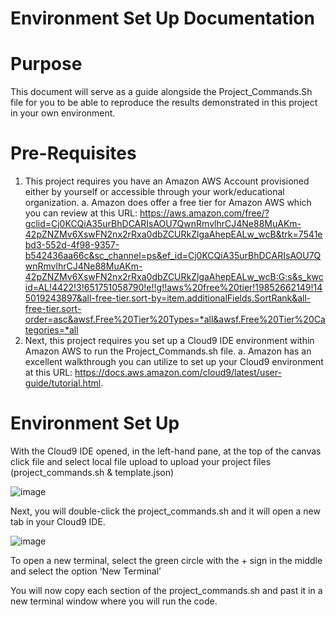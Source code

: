 # Environment Set Up Documentation

# Purpose

This document will serve as a guide alongside the Project_Commands.Sh file for you to be able to reproduce the results demonstrated in this project in your own environment. 

# Pre-Requisites

1.	This project requires you have an Amazon AWS Account provisioned either by yourself or accessible through your work/educational organization.
a.	Amazon does offer a free tier for Amazon AWS which you can review at this URL: https://aws.amazon.com/free/?gclid=Cj0KCQiA35urBhDCARIsAOU7QwnRmvlhrCJ4Ne88MuAKm-42pZNZMv6XswFN2nx2rRxa0dbZCURkZlgaAhepEALw_wcB&trk=7541ebd3-552d-4f98-9357-b542436aa66c&sc_channel=ps&ef_id=Cj0KCQiA35urBhDCARIsAOU7QwnRmvlhrCJ4Ne88MuAKm-42pZNZMv6XswFN2nx2rRxa0dbZCURkZlgaAhepEALw_wcB:G:s&s_kwcid=AL!4422!3!651751058790!e!!g!!aws%20free%20tier!19852662149!145019243897&all-free-tier.sort-by=item.additionalFields.SortRank&all-free-tier.sort-order=asc&awsf.Free%20Tier%20Types=*all&awsf.Free%20Tier%20Categories=*all
2.	Next, this project requires you set up a Cloud9 IDE environment within Amazon AWS to run the Project_Commands.sh file.
a.	Amazon has an excellent walkthrough you can utilize to set up your Cloud9 environment at this URL: https://docs.aws.amazon.com/cloud9/latest/user-guide/tutorial.html.

# Environment Set Up

With the Cloud9 IDE opened, in the left-hand pane, at the top of the canvas click file and select local file 
upload to upload your project files (project_commands.sh & template.json)

![image](https://github.com/sirlanceohlot/SEIS745-WorldBank/assets/62031972/f40362d3-9a48-4d9e-8c93-dbb0d3b0c9e1)

Next, you will double-click the project_commands.sh and it will open a new tab in your Cloud9 IDE.

![image](https://github.com/sirlanceohlot/SEIS745-WorldBank/assets/62031972/4008961b-9055-4ac1-8351-fc4d2aa5119f)

To open a new terminal, select the green circle with the + sign in the middle and select the option ‘New Terminal’

You will now copy each section of the project_commands.sh and past it in a new terminal window where you will run the code.
